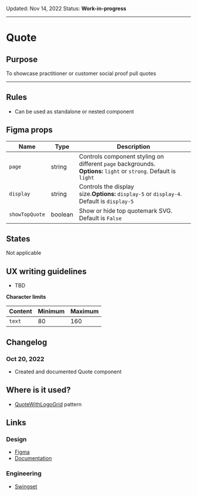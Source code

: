 Updated: Nov 14, 2022
Status: **Work-in-progress**

---

# Quote

## Purpose

To showcase practitioner or customer social proof pull quotes

---

## Rules

- Can be used as standalone or nested component

## Figma props

| Name           | Type    | Description                                                                                                      |
| -------------- | ------- | ---------------------------------------------------------------------------------------------------------------- |
| `page`         | string  | Controls component styling on different `page` backgrounds. **Options:** `light` or `strong`. Default is `light` |
| `display`      | string  | Controls the display size.**Options:** `display-5` or `display-4`. Default is `display-5`                        |
| `showTopQuote` | boolean | Show or hide top quotemark SVG. Default is `False`                                                               |

## States

Not applicable

## UX writing guidelines

- TBD

**Character limits**

| Content | Minimum | Maximum |
| ------- | ------- | ------- |
| `text`  | 80      | 160     |

## Changelog

### Oct 20, 2022

- Created and documented Quote component

## Where is it used?

- [QuoteWithLogoGrid](https://www.figma.com/file/VvpEQaWhKQExx9QTWRyayd/Patterns?node-id=224%3A333) pattern

## Links

### Design

- [Figma](https://www.figma.com/file/7cYgDM618stjYUHDqAfRec/Components?node-id=3847%3A11616)
- [Documentation](https://hashicorp-wpl-documentation.vercel.app/components/quote)

### Engineering

- [Swingset](https://react-components.vercel.app/components/quote)
